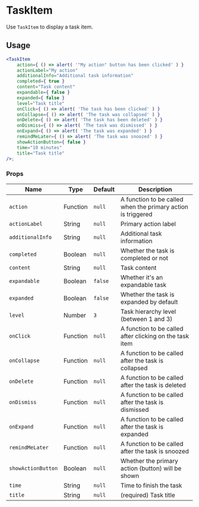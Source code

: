 # TaskItem

Use `TaskItem` to display a task item.

## Usage

```jsx
<TaskItem
	action={ () => alert( '"My action" button has been clicked' ) }
	actionLabel="My action"
	additionalInfo="Additional task information"
	completed={ true }
	content="Task content"
	expandable={ false }
	expanded={ false }
	level="Task title"
	onClick={ () => alert( 'The task has been clicked' ) }
	onCollapse={ () => alert( 'The task was collapsed' ) }
	onDelete={ () => alert( 'The task has been deleted' ) }
	onDismiss={ () => alert( 'The task was dismissed' ) }
	onExpand={ () => alert( 'The task was expanded' ) }
	remindMeLater={ () => alert( 'The task was snoozed' ) }
	showActionButton={ false }
	time="10 minutes"
	title="Task title"
/>;
```

### Props

| Name               | Type      | Default | Description                                                                      |
| ------------------ | --------- | ------- | -------------------------------------------------------------------------------- |
| `action`           | Function  | `null`  | A function to be called when the primary action is triggered                     |
| `actionLabel`      | String    | `null`  | Primary action label                                                             |
| `additionalInfo`   | String    | `null`  | Additional task information                                                      |
| `completed`        | Boolean   | `null`  | Whether the task is completed or not                                             |
| `content`          | String    | `null`  | Task content                                                                     |
| `expandable`       | Boolean   | `false` | Whether it's an expandable task                                                  |
| `expanded`         | Boolean   | `false` | Whether the task is expanded by default                                          |
| `level`            | Number    | `3`     | Task hierarchy level (between 1 and 3)                                           |
| `onClick`          | Function  | `null`  | A function to be called after clicking on the task item                          |
| `onCollapse`       | Function  | `null`  | A function to be called after the task is collapsed                              |
| `onDelete`         | Function  | `null`  | A function to be called after the task is deleted                                |
| `onDismiss`        | Function  | `null`  | A function to be called after the task is dismissed                              |
| `onExpand`         | Function  | `null`  | A function to be called after the task is expanded                               |
| `remindMeLater`    | Function  | `null`  | A function to be called after the task is snoozed                                |
| `showActionButton` | Boolean   | `null`  | Whether the primary action (button) will be shown                                |
| `time`             | String    | `null`  | Time to finish the task                                                          |
| `title`            | String    | `null`  | (required) Task title                                                            |
